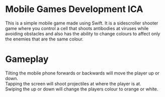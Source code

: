 # Mobile Games Development ICA
This is a simple mobile game made using Swift. 
It is a sidescroller shooter game where you control a cell that shoots antibodies at viruses while avoiding obstacles and also has the ability to change colours to affect only the enemies that are the same colour.

# Gameplay
Tilting the mobile phone forwards or backwards will move the player up or down.  
Tapping the screen will shoot projectiles at where the player is at.  
Swiping the up or down will change the players colour to orange or white.
